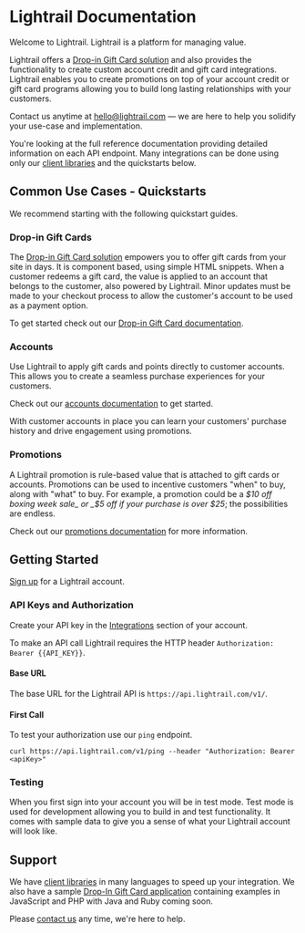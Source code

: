 # Lightrail Documentation
Welcome to Lightrail. Lightrail is a platform for managing value.

Lightrail offers a [Drop-in Gift Card solution](https://github.com/Giftbit/Lightrail-API-Docs/blob/master/docs/quickstart/drop-in-gift-cards.md#drop-in-gift-cards) and also provides the functionality to create custom account credit and gift card integrations. Lightrail enables you to create promotions on top of your account credit or gift card programs allowing you to build long lasting relationships with your customers.

Contact us anytime at hello@lightrail.com — we are here to help you solidify your use-case and implementation.

You're looking at the full reference documentation providing detailed information on each API endpoint. 
Many integrations can be done using only our [client libraries](https://github.com/Giftbit/Lightrail-API-Docs/blob/master/docs/client-libraries.md#client-libraries) and the quickstarts below.   

## Common Use Cases - Quickstarts
We recommend starting with the following quickstart guides. 

### Drop-in Gift Cards
The [Drop-in Gift Card solution](https://github.com/Giftbit/Lightrail-API-Docs/blob/master/docs/quickstart/drop-in-gift-cards.md#drop-in-gift-cards) empowers you to offer gift cards from your site in days. It is component based, using simple HTML snippets.
When a customer redeems a gift card, the value is applied to an account that belongs to the customer, also powered by Lightrail.
Minor updates must be made to your checkout process to allow the customer's account to be used as a payment option.

To get started check out our [Drop-in Gift Card documentation](https://github.com/Giftbit/Lightrail-API-Docs/blob/master/docs/quickstart/drop-in-gift-cards.md#drop-in-gift-cards).

### Accounts
Use Lightrail to apply gift cards and points directly to customer accounts. This allows you to create a seamless purchase experiences for your customers.

Check out our [accounts documentation](https://github.com/Giftbit/Lightrail-API-Docs/blob/master/docs/quickstart/accounts.md#accounts) to get started.

With customer accounts in place you can learn your customers' purchase history and drive engagement using promotions.

### Promotions
A Lightrail promotion is rule-based value that is attached to gift cards or accounts.
Promotions can be used to incentive customers "when" to buy, along with "what" to buy. 
For example, a promotion could be a _$10 off boxing week sale_ or _$5 off if your purchase is over $25_; the possibilities are endless.

Check out our [promotions documentation](https://github.com/Giftbit/Lightrail-API-Docs/blob/master/docs/quickstart/promotions.md#promotions) for more information.  

## Getting Started
[Sign up](https://www.lightrail.com/app/#/register) for a Lightrail account. 

### API Keys and Authorization
Create your API key in the [Integrations](https://www.lightrail.com/app/#/account/api) section of your account. 

To make an API call Lightrail requires the HTTP header `Authorization: Bearer {{API_KEY}}`.

#### Base URL
The base URL for the Lightrail API is `https://api.lightrail.com/v1/`.

#### First Call
To test your authorization use our `ping` endpoint.

```curl https://api.lightrail.com/v1/ping --header "Authorization: Bearer <apiKey>"```

### Testing 
When you first sign into your account you will be in test mode. Test mode is used for development allowing you to build in and test functionality. It comes with sample data to give you a sense of what your Lightrail account will look like. 

## Support
We have [client libraries](https://github.com/Giftbit/Lightrail-API-Docs/blob/master/docs/client-libraries.md#client-libraries) in many languages to speed up your integration. 
We also have a sample [Drop-In Gift Card application]((https://github.com/Giftbit/stripe-integration-sample-webapp)) containing examples in JavaScript and PHP with Java and Ruby coming soon.   

Please [contact us](mailto:hello@lightrail.com) any time, we're here to help.
